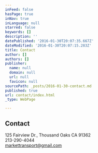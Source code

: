 ```yaml
---
inFeed: false
hasPage: true
inNav: true
inLanguage: null
starred: false
keywords: []
description: ''
datePublished: '2016-01-30T20:07:35.667Z'
dateModified: '2016-01-30T20:07:15.283Z'
title: Contact
author: []
authors: []
publisher:
  name: null
  domain: null
  url: null
  favicon: null
sourcePath: _posts/2016-01-30-contact.md
published: true
url: contact/index.html
_type: WebPage

---
```

## Contact

125 Fairview Dr., Thousand Oaks CA 91362  
213-290-4044  
markettransport@gmail.com